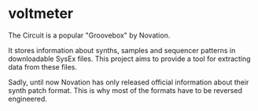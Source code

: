 # voltmeter
The Circuit is a popular "Groovebox" by Novation.

It stores information about synths, samples and sequencer patterns in downloadable SysEx files. This project aims to provide a tool for extracting data from these files.

Sadly, until now Novation has only released official information about their synth patch format. This is why most of the formats have to be reversed engineered. 
